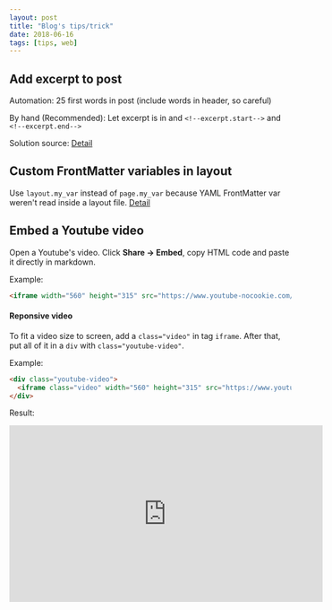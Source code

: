 ```yaml
---
layout: post
title: "Blog's tips/trick"
date: 2018-06-16
tags: [tips, web]
---
```

<!--excerpt.start-->
<!--excerpt.end-->
## Add excerpt to post
Automation: 25 first words in post (include words in header, so careful)

By hand (Recommended): Let excerpt is in  and `<!--excerpt.start-->` and 
`<!--excerpt.end-->`

Solution source: [Detail][How to add excerpt]

## Custom FrontMatter variables in layout
Use `layout.my_var` instead of `page.my_var` because YAML FrontMatter var weren't read inside a layout file.
[Detail][How to custom FM var]

## Embed a Youtube video 
Open a Youtube's video. Click **Share -> Embed**, copy HTML code and paste it directly in markdown. 

Example:
```html
<iframe width="560" height="315" src="https://www.youtube-nocookie.com/embed/lFUlliTQEfk?rel=0" frameborder="0" allow="autoplay; encrypted-media" allowfullscreen></iframe>
```

#### Reponsive video
To fit a video size to screen, add a `class="video"` in tag `iframe`. After that, put all of it in a `div` with `class="youtube-video"`. 

Example:
```html
<div class="youtube-video">
  <iframe class="video" width="560" height="315" src="https://www.youtube-nocookie.com/embed/lFUlliTQEfk?rel=0" frameborder="0" allow="autoplay; encrypted-media" allowfullscreen></iframe>
</div> 
```

Result:
<div class="youtube-video">
  <iframe class="video" width="560" height="315" src="https://www.youtube-nocookie.com/embed/lFUlliTQEfk?rel=0" frameborder="0" allow="autoplay; encrypted-media" allowfullscreen></iframe>
</div>

[How to add excerpt]: http://frontendcollisionblog.com/jekyll/snippet/2015/03/23/how-to-show-a-summary-of-your-post-with-jekyll.html
[How to custom FM var]: https://github.com/jekyll/jekyll/issues/4123
